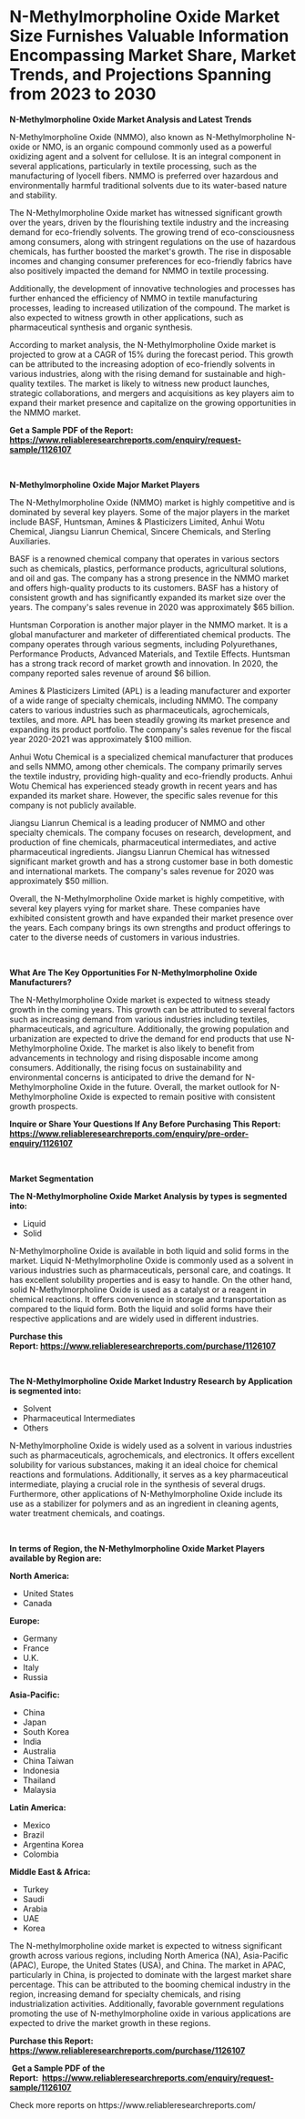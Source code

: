 <p><h1>N-Methylmorpholine Oxide Market Size Furnishes Valuable Information Encompassing Market Share, Market Trends, and Projections Spanning from 2023 to 2030</h1></p><p><strong>N-Methylmorpholine Oxide Market Analysis and Latest Trends</strong></p>
<p><p>N-Methylmorpholine Oxide (NMMO), also known as N-Methylmorpholine N-oxide or NMO, is an organic compound commonly used as a powerful oxidizing agent and a solvent for cellulose. It is an integral component in several applications, particularly in textile processing, such as the manufacturing of lyocell fibers. NMMO is preferred over hazardous and environmentally harmful traditional solvents due to its water-based nature and stability.</p><p>The N-Methylmorpholine Oxide market has witnessed significant growth over the years, driven by the flourishing textile industry and the increasing demand for eco-friendly solvents. The growing trend of eco-consciousness among consumers, along with stringent regulations on the use of hazardous chemicals, has further boosted the market's growth. The rise in disposable incomes and changing consumer preferences for eco-friendly fabrics have also positively impacted the demand for NMMO in textile processing.</p><p>Additionally, the development of innovative technologies and processes has further enhanced the efficiency of NMMO in textile manufacturing processes, leading to increased utilization of the compound. The market is also expected to witness growth in other applications, such as pharmaceutical synthesis and organic synthesis.</p><p>According to market analysis, the N-Methylmorpholine Oxide market is projected to grow at a CAGR of 15% during the forecast period. This growth can be attributed to the increasing adoption of eco-friendly solvents in various industries, along with the rising demand for sustainable and high-quality textiles. The market is likely to witness new product launches, strategic collaborations, and mergers and acquisitions as key players aim to expand their market presence and capitalize on the growing opportunities in the NMMO market.</p></p>
<p><strong>Get a Sample PDF of the Report:&nbsp; <a href="https://www.reliableresearchreports.com/enquiry/request-sample/1126107">https://www.reliableresearchreports.com/enquiry/request-sample/1126107</a></strong></p>
<p>&nbsp;</p>
<p><strong>N-Methylmorpholine Oxide Major Market Players</strong></p>
<p><p>The N-Methylmorpholine Oxide (NMMO) market is highly competitive and is dominated by several key players. Some of the major players in the market include BASF, Huntsman, Amines & Plasticizers Limited, Anhui Wotu Chemical, Jiangsu Lianrun Chemical, Sincere Chemicals, and Sterling Auxiliaries. </p><p>BASF is a renowned chemical company that operates in various sectors such as chemicals, plastics, performance products, agricultural solutions, and oil and gas. The company has a strong presence in the NMMO market and offers high-quality products to its customers. BASF has a history of consistent growth and has significantly expanded its market size over the years. The company's sales revenue in 2020 was approximately $65 billion.</p><p>Huntsman Corporation is another major player in the NMMO market. It is a global manufacturer and marketer of differentiated chemical products. The company operates through various segments, including Polyurethanes, Performance Products, Advanced Materials, and Textile Effects. Huntsman has a strong track record of market growth and innovation. In 2020, the company reported sales revenue of around $6 billion.</p><p>Amines & Plasticizers Limited (APL) is a leading manufacturer and exporter of a wide range of specialty chemicals, including NMMO. The company caters to various industries such as pharmaceuticals, agrochemicals, textiles, and more. APL has been steadily growing its market presence and expanding its product portfolio. The company's sales revenue for the fiscal year 2020-2021 was approximately $100 million.</p><p>Anhui Wotu Chemical is a specialized chemical manufacturer that produces and sells NMMO, among other chemicals. The company primarily serves the textile industry, providing high-quality and eco-friendly products. Anhui Wotu Chemical has experienced steady growth in recent years and has expanded its market share. However, the specific sales revenue for this company is not publicly available.</p><p>Jiangsu Lianrun Chemical is a leading producer of NMMO and other specialty chemicals. The company focuses on research, development, and production of fine chemicals, pharmaceutical intermediates, and active pharmaceutical ingredients. Jiangsu Lianrun Chemical has witnessed significant market growth and has a strong customer base in both domestic and international markets. The company's sales revenue for 2020 was approximately $50 million.</p><p>Overall, the N-Methylmorpholine Oxide market is highly competitive, with several key players vying for market share. These companies have exhibited consistent growth and have expanded their market presence over the years. Each company brings its own strengths and product offerings to cater to the diverse needs of customers in various industries.</p></p>
<p>&nbsp;</p>
<p><strong>What Are The Key Opportunities For N-Methylmorpholine Oxide Manufacturers?</strong></p>
<p><p>The N-Methylmorpholine Oxide market is expected to witness steady growth in the coming years. This growth can be attributed to several factors such as increasing demand from various industries including textiles, pharmaceuticals, and agriculture. Additionally, the growing population and urbanization are expected to drive the demand for end products that use N-Methylmorpholine Oxide. The market is also likely to benefit from advancements in technology and rising disposable income among consumers. Additionally, the rising focus on sustainability and environmental concerns is anticipated to drive the demand for N-Methylmorpholine Oxide in the future. Overall, the market outlook for N-Methylmorpholine Oxide is expected to remain positive with consistent growth prospects.</p></p>
<p><strong>Inquire or Share Your Questions If Any Before Purchasing This Report: <a href="https://www.reliableresearchreports.com/enquiry/pre-order-enquiry/1126107">https://www.reliableresearchreports.com/enquiry/pre-order-enquiry/1126107</a></strong></p>
<p>&nbsp;</p>
<p><strong>Market Segmentation</strong></p>
<p><strong>The N-Methylmorpholine Oxide Market Analysis by types is segmented into:</strong></p>
<p><ul><li>Liquid</li><li>Solid</li></ul></p>
<p><p>N-Methylmorpholine Oxide is available in both liquid and solid forms in the market. Liquid N-Methylmorpholine Oxide is commonly used as a solvent in various industries such as pharmaceuticals, personal care, and coatings. It has excellent solubility properties and is easy to handle. On the other hand, solid N-Methylmorpholine Oxide is used as a catalyst or a reagent in chemical reactions. It offers convenience in storage and transportation as compared to the liquid form. Both the liquid and solid forms have their respective applications and are widely used in different industries.</p></p>
<p><strong>Purchase this Report:&nbsp;<a href="https://www.reliableresearchreports.com/purchase/1126107">https://www.reliableresearchreports.com/purchase/1126107</a></strong></p>
<p>&nbsp;</p>
<p><strong>The N-Methylmorpholine Oxide Market Industry Research by Application is segmented into:</strong></p>
<p><ul><li>Solvent</li><li>Pharmaceutical Intermediates</li><li>Others</li></ul></p>
<p><p>N-Methylmorpholine Oxide is widely used as a solvent in various industries such as pharmaceuticals, agrochemicals, and electronics. It offers excellent solubility for various substances, making it an ideal choice for chemical reactions and formulations. Additionally, it serves as a key pharmaceutical intermediate, playing a crucial role in the synthesis of several drugs. Furthermore, other applications of N-Methylmorpholine Oxide include its use as a stabilizer for polymers and as an ingredient in cleaning agents, water treatment chemicals, and coatings.</p></p>
<p>&nbsp;</p>
<p><strong>In terms of Region, the N-Methylmorpholine Oxide Market Players available by Region are:</strong></p>
<p>
    <p> <strong> North America: </strong>
        <ul>
            <li>United States</li>
            <li>Canada</li>
        </ul>
        </p> 
    <p> <strong> Europe: </strong>
        <ul>
            <li>Germany</li>
            <li>France</li>
            <li>U.K.</li>
            <li>Italy</li>
            <li>Russia</li>
        </ul>
        </p> 
    <p> <strong> Asia-Pacific: </strong>
        <ul>
            <li>China</li>
            <li>Japan</li>
            <li>South Korea</li>
            <li>India</li>
            <li>Australia</li>
            <li>China Taiwan</li>
            <li>Indonesia</li>
            <li>Thailand</li>
            <li>Malaysia</li>
        </ul>
        </p> 
    <p> <strong> Latin America: </strong>
        <ul>
            <li>Mexico</li>
            <li>Brazil</li>
            <li>Argentina Korea</li>
            <li>Colombia</li>
        </ul>
        </p> 
    <p> <strong> Middle East & Africa: </strong>
        <ul>
            <li>Turkey</li>
            <li>Saudi</li>
            <li>Arabia</li>
            <li>UAE</li>
            <li>Korea</li>
        </ul>
    </p>
    </p>
<p><p>The N-methylmorpholine oxide market is expected to witness significant growth across various regions, including North America (NA), Asia-Pacific (APAC), Europe, the United States (USA), and China. The market in APAC, particularly in China, is projected to dominate with the largest market share percentage. This can be attributed to the booming chemical industry in the region, increasing demand for specialty chemicals, and rising industrialization activities. Additionally, favorable government regulations promoting the use of N-methylmorpholine oxide in various applications are expected to drive the market growth in these regions.</p></p>
<p><strong>Purchase this Report: <a href="https://www.reliableresearchreports.com/purchase/1126107">https://www.reliableresearchreports.com/purchase/1126107</a></strong></p>
<p>&nbsp;<strong>Get a Sample PDF of the Report:&nbsp;&nbsp;<a href="https://www.reliableresearchreports.com/enquiry/request-sample/1126107">https://www.reliableresearchreports.com/enquiry/request-sample/1126107</a></strong></p>
<p><strong></strong></p>
<p>Check more reports on https://www.reliableresearchreports.com/</p>